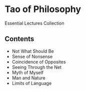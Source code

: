 # Tao of Philosophy
Essential Lectures Collection

## Contents
- Not What Should Be
- Sense of Nonsense
- Coincidence of Opposites
- Seeing Through the Net
- Myth of Myself
- Man and Nature
- Limits of Language